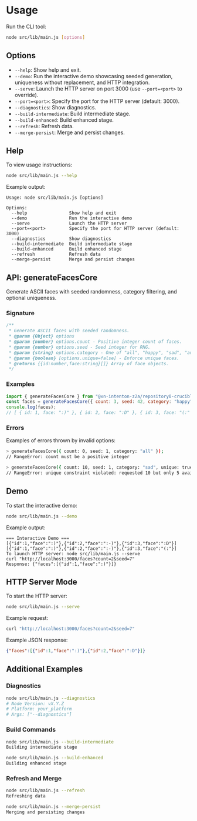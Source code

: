 # Usage

Run the CLI tool:

```bash
node src/lib/main.js [options]
```

## Options

- `--help`: Show help and exit.
- `--demo`: Run the interactive demo showcasing seeded generation, uniqueness without replacement, and HTTP integration.
- `--serve`: Launch the HTTP server on port 3000 (use `--port=<port>` to override).
- `--port=<port>`: Specify the port for the HTTP server (default: 3000).
- `--diagnostics`: Show diagnostics.
- `--build-intermediate`: Build intermediate stage.
- `--build-enhanced`: Build enhanced stage.
- `--refresh`: Refresh data.
- `--merge-persist`: Merge and persist changes.

## Help

To view usage instructions:

```bash
node src/lib/main.js --help
```

Example output:

```
Usage: node src/lib/main.js [options]

Options:
  --help                Show help and exit
  --demo                Run the interactive demo
  --serve               Launch the HTTP server
  --port=<port>         Specify the port for HTTP server (default: 3000)
  --diagnostics         Show diagnostics
  --build-intermediate  Build intermediate stage
  --build-enhanced      Build enhanced stage
  --refresh             Refresh data
  --merge-persist       Merge and persist changes
```

## API: generateFacesCore

Generate ASCII faces with seeded randomness, category filtering, and optional uniqueness.

### Signature

```js
/**
 * Generate ASCII faces with seeded randomness.
 * @param {Object} options
 * @param {number} options.count - Positive integer count of faces.
 * @param {number} options.seed - Seed integer for RNG.
 * @param {string} options.category - One of "all", "happy", "sad", "angry", "surprised".
 * @param {boolean} [options.unique=false] - Enforce unique faces.
 * @returns {{id:number,face:string}[]} Array of face objects.
 */
```

### Examples

```js
import { generateFacesCore } from "@xn-intenton-z2a/repository0-crucible";
const faces = generateFacesCore({ count: 3, seed: 42, category: "happy", unique: true });
console.log(faces);
// [ { id: 1, face: ":)" }, { id: 2, face: ":D" }, { id: 3, face: "(:" } ]
```

### Errors

Examples of errors thrown by invalid options:

```bash
> generateFacesCore({ count: 0, seed: 1, category: "all" });
// RangeError: count must be a positive integer

> generateFacesCore({ count: 10, seed: 1, category: "sad", unique: true });
// RangeError: unique constraint violated: requested 10 but only 5 available
```

## Demo

To start the interactive demo:

```bash
node src/lib/main.js --demo
```

Example output:

```
=== Interactive Demo ===
[{"id":1,"face":":)"},{"id":2,"face":":-)"},{"id":3,"face":":D"}]
[{"id":1,"face":":)"},{"id":2,"face":":-)"},{"id":3,"face":"(:"}]
To launch HTTP server: node src/lib/main.js --serve
curl "http://localhost:3000/faces?count=2&seed=7"
Response: {"faces":[{"id":1,"face":":)"}]}
```

## HTTP Server Mode

To start the HTTP server:

```bash
node src/lib/main.js --serve
```

Example request:

```bash
curl "http://localhost:3000/faces?count=2&seed=7"
```

Example JSON response:

```json
{"faces":[{"id":1,"face":":)"},{"id":2,"face":":D"}]}
```

## Additional Examples

### Diagnostics

```bash
node src/lib/main.js --diagnostics
# Node Version: vX.Y.Z
# Platform: your_platform
# Args: ["--diagnostics"]
```

### Build Commands

```bash
node src/lib/main.js --build-intermediate
Building intermediate stage

node src/lib/main.js --build-enhanced
Building enhanced stage
```

### Refresh and Merge

```bash
node src/lib/main.js --refresh
Refreshing data

node src/lib/main.js --merge-persist
Merging and persisting changes
```